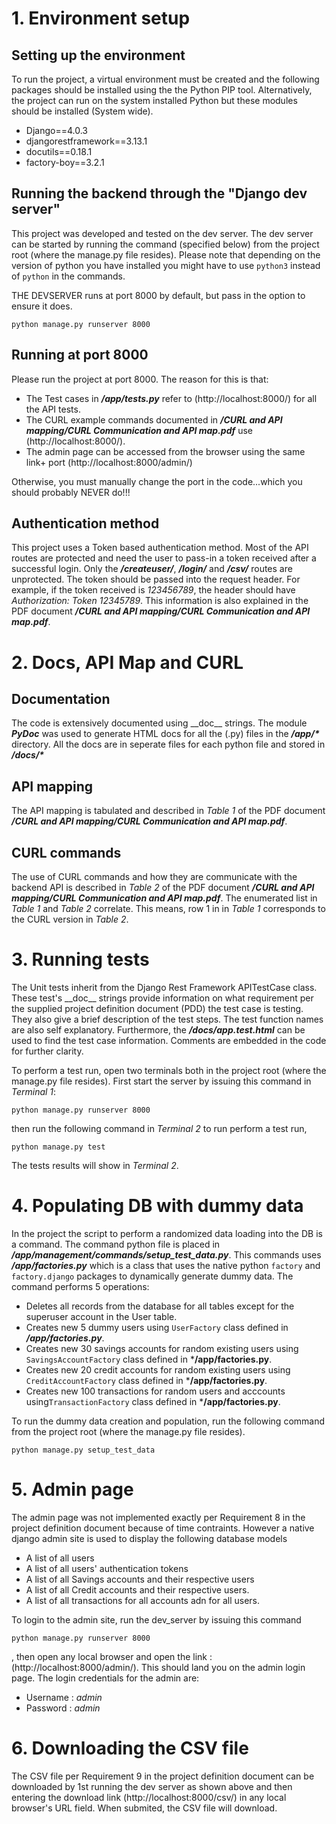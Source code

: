 # 1. Environment setup

## Setting up the environment

To run the project, a virtual environment must be created and the following packages should be installed using the the Python PIP tool. Alternatively, the project can run on the system installed Python but these modules should be installed (System wide).

* Django==4.0.3
* djangorestframework==3.13.1
* docutils==0.18.1
* factory-boy==3.2.1

## Running the backend through the "Django dev server"

This project was developed and tested on the dev server.
The dev server can be started by running the command (specified below) from the project root
(where the manage.py file resides). Please note that depending on the version
of python you have installed you might have to use ```python3``` instead of ```python``` in the
commands.

THE DEVSERVER runs at port 8000 by default, but pass in the option to ensure it does.

```
python manage.py runserver 8000
```


## Running at port 8000

Please run the project at port 8000. The reason for this is that:

* The Test cases in ***/app/tests.py*** refer to (http://localhost:8000/) for all the API tests.
* The CURL example commands documented in ***/CURL and API mapping/CURL Communication and API map.pdf*** use (http://localhost:8000/).
* The admin page can be accessed from the browser using the same link+ port (http://localhost:8000/admin/)


Otherwise, you must manually change the port in the code...which you should probably NEVER do!!!


##  Authentication method

This project uses a Token based authentication method. Most of the API routes are protected and need the user to pass-in a token received after a successful login. Only the ***/createuser/***, ***/login/*** and ***/csv/*** routes are unprotected. The token should be passed into the request header. For example, if the token received is _123456789_, the header should have _Authorization: Token 12345789_. This information is also explained in the PDF document ***/CURL and API mapping/CURL Communication and API map.pdf***.



# 2. Docs, API Map and CURL

## Documentation

The code is extensively documented using \_\_doc\_\_ strings. The module ***PyDoc*** was used to generate HTML docs for all the (.py) files in the ***/app/\**** directory. All the docs are in seperate files for each python file and stored in ***/docs/\****


## API mapping

The API mapping is tabulated and described in _Table 1_ of the PDF document ***/CURL and API mapping/CURL Communication and API map.pdf***. 


## CURL commands

The use of CURL commands and how they are communicate with the backend API is described in _Table 2_ of the PDF document ***/CURL and API mapping/CURL Communication and API map.pdf***. The enumerated list in _Table 1_ and _Table 2_ correlate. This means, row 1 in in _Table 1_ corresponds to the CURL version in _Table 2_.




# 3. Running tests

The Unit tests inherit from the Django Rest Framework APITestCase class. These test's \_\_doc\_\_ strings provide information on what requirement per the supplied project definition document (PDD) the test case is testing. They also give a brief description of the test steps. The test function names are also self explanatory. Furthermore, the ***/docs/app.test.html***  can be used to find the test case information. Comments are embedded in the code for further clarity.

To perform a test run, open two terminals both in the project root (where the manage.py file resides).
First start the server by issuing this command in _Terminal 1_:

```
python manage.py runserver 8000
```

then run the following command in _Terminal 2_ to run perform a test run,

```
python manage.py test
```

The tests results will show in _Terminal 2_.




# 4. Populating DB with dummy data

In the project the script to perform a randomized data loading into the DB is a command. The command python file is placed in ***/app/management/commands/setup_test_data.py***. This commands uses ***/app/factories.py***
which is a class that uses the native python ```factory``` and ```factory.django``` packages to dynamically generate dummy data. The command performs 5 operations:

* Deletes all records from the database for all tables except for the superuser account in the User table.
* Creates new 5 dummy users using ```UserFactory``` class defined in ***/app/factories.py***.
* Creates new 30 savings accounts for random existing users using ```SavingsAccountFactory``` class defined in ***/app/factories.py**.
* Creates new 20 credit accounts for random existing users using ```CreditAccountFactory``` class defined in ***/app/factories.py**.
* Creates new 100 transactions for random users and acccounts using```TransactionFactory``` class defined in ***/app/factories.py**.

To run the dummy data creation and population, run the following command from the project root (where the manage.py file resides).


```
python manage.py setup_test_data
```

# 5. Admin page

The admin page was not implemented exactly per Requirement 8 in the project definition document because of time contraints. However a native django admin site is used to display the following database models

* A list of all users
* A list of all users' authentication tokens
* A list of all Savings accounts and their respective users
* A list of all Credit accounts and their respective users.
* A list of all transactions for all accounts adn for all users.

To login to the admin site, run the dev_server by issuing this command

```
python manage.py runserver 8000
```

, then open any local browser and open the link : (http://localhost:8000/admin/). This should
land you on the admin login page. The login credentials for the admin are:

* Username : _admin_
* Password : _admin_



# 6. Downloading the CSV file

The CSV file per Requirement 9 in the project definition document can be downloaded by 1st running the dev server as shown above and then entering the download link (http://localhost:8000/csv/) in any local browser's URL field. When submited, the CSV file will download.


